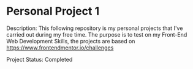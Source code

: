 # Personal Project 1

Description:
This following repository is my personal projects that I've carried out during my free time.
The purpose is to test on my Front-End Web Development Skills, the projects are based on https://www.frontendmentor.io/challenges

Project Status:
Completed

